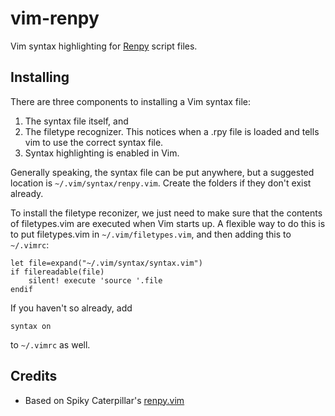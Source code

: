 vim-renpy
=========

Vim syntax highlighting for [Renpy][] script files.

Installing
----------
There are three components to installing a Vim syntax file: 

1. The syntax file itself, and 
2. The filetype recognizer. This notices when a .rpy file is loaded and tells vim to use the correct syntax file.
3. Syntax highlighting is enabled in Vim.

Generally speaking, the syntax file can be put anywhere, but a suggested location is `~/.vim/syntax/renpy.vim`. Create the folders if they don't exist already.

To install the filetype reconizer, we just need to make sure that the contents of filetypes.vim are executed when Vim starts up. A flexible way to do this is to put filetypes.vim in `~/.vim/filetypes.vim`, and then adding this to `~/.vimrc`:

```
let file=expand("~/.vim/syntax/syntax.vim")
if filereadable(file)
    silent! execute 'source '.file
endif
```

If you haven't so already, add

```
syntax on
```

to `~/.vimrc` as well.


Credits
-------
* Based on Spiky Caterpillar's [renpy.vim][SC renpy.vim]

[Renpy]: http://www.renpy.org/
[SC renpy.vim]: http://spikycaterpillar.com/renpy.vim

